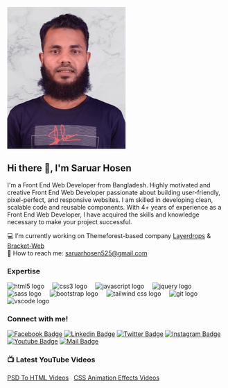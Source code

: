 ![Github Image](https://github.com/saruarhosenn/github-overview-pic/blob/main/hero-2.png)

## Hi there 👋, I'm Saruar Hosen

I'm a Front End Web Developer from  Bangladesh. Highly motivated and creative Front End Web Developer passionate about building user-friendly, pixel-perfect, and responsive websites. I am skilled in developing clean, scalable code and reusable components. With 4+ years of experience as a Front End Web Developer, I have acquired the skills and knowledge necessary to make your project successful.

:computer: I’m currently working on Themeforest-based company [Layerdrops](https://themeforest.net/user/layerdrops) & [Bracket-Web](https://themeforest.net/user/bracket-web) <br/>
:e-mail: How to reach me: saruarhosen525@gmail.com

### Expertise
<div align="left">
  <img src="https://cdn.jsdelivr.net/gh/devicons/devicon/icons/html5/html5-original.svg" height="25" alt="html5 logo" title="HTML5" />
  <img width="11" />
  <img src="https://cdn.jsdelivr.net/gh/devicons/devicon/icons/css3/css3-original.svg" height="25" alt="css3 logo" title="CSS3" />
  <img width="11" />
  <img src="https://cdn.jsdelivr.net/gh/devicons/devicon/icons/javascript/javascript-original.svg" height="25" alt="javascript logo" title="JavaScript" />
  <img width="11" />
  <img src="https://cdn.jsdelivr.net/gh/devicons/devicon/icons/jquery/jquery-original.svg" height="25" alt="jquery logo" title="jQuery" />
  <img width="11" />
  <img src="https://cdn.jsdelivr.net/gh/devicons/devicon/icons/sass/sass-original.svg" height="25" alt="sass logo" title="SASS" />
  <img width="11" />
  <img src="https://cdn.jsdelivr.net/gh/devicons/devicon/icons/bootstrap/bootstrap-original.svg" height="25" alt="bootstrap logo" title="Bootstrap" />
  <img width="11" />
  <img src="https://cdn.simpleicons.org/tailwindcss/06B6D4" height="25" alt="tailwind css logo" title="Tailwind CSS" />
  <img width="11" />
  <img src="https://cdn.simpleicons.org/git/F05032" height="25" alt="git logo" title="Git" />
  <img width="11" />
  <img src="https://skillicons.dev/icons?i=vscode" height="25" alt="vscode logo" title="Visual Studio Code" />
</div>

### Connect with me!
[![Facebook Badge](https://img.shields.io/badge/Facebook-1877F2?style=for-the-badge&logo=facebook&logoColor=white)](https://facebook.com/saruarhosenn) [![Linkedin Badge](https://img.shields.io/badge/LinkedIn-0077B5?style=for-the-badge&logo=linkedin&logoColor=white)](https://www.linkedin.com/in/saruarhosenn/) [![Twitter Badge](https://img.shields.io/badge/Twitter-1DA1F2?style=for-the-badge&logo=twitter&logoColor=white)](https://x.com/saruarhosenn) [![Instagram Badge](https://img.shields.io/badge/Instagram-E4405F?style=for-the-badge&logo=instagram&logoColor=white)](https://instagram.com/saruarhosenn) [![Youtube Badge](https://img.shields.io/badge/YouTube-FF0000?style=for-the-badge&logo=youtube&logoColor=white)](https://youtube.com/@CodeWithSaruar) [![Mail Badge](https://img.shields.io/badge/Gmail-D14836?style=for-the-badge&logo=gmail&logoColor=white)](mailto:saruarhosen525@gmail.com)

### 📺 Latest YouTube Videos
[PSD To HTML Videos](https://youtube.com/playlist?list=PLeDlrI7CQJ0UBLogZ7BRlise08BshO7q9&si=1WDNim2vHq58ebby) &nbsp; [CSS Animation Effects Videos](https://youtube.com/playlist?list=PLeDlrI7CQJ0VdrOZgErqjsQluv4c7g6M9&si=6JzSCt8f11cAfddk)
<br/>
<!-- ### Github Stats
![Saruar Hosen github stats](https://github-readme-stats.vercel.app/api?username=saruarhosenn&count_private=true&theme=tokyonight&hide=contribs,prs) -->
